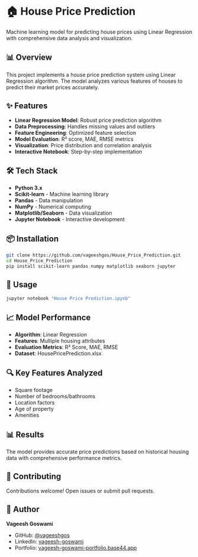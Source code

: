 # 🏠 House Price Prediction

Machine learning model for predicting house prices using Linear Regression with comprehensive data analysis and visualization.

## 📊 Overview

This project implements a house price prediction system using Linear Regression algorithm. The model analyzes various features of houses to predict their market prices accurately.

## ✨ Features

- **Linear Regression Model**: Robust price prediction algorithm
- **Data Preprocessing**: Handles missing values and outliers
- **Feature Engineering**: Optimized feature selection
- **Model Evaluation**: R² score, MAE, RMSE metrics
- **Visualization**: Price distribution and correlation analysis
- **Interactive Notebook**: Step-by-step implementation

## 🛠️ Tech Stack

- **Python 3.x**
- **Scikit-learn** - Machine learning library
- **Pandas** - Data manipulation
- **NumPy** - Numerical computing
- **Matplotlib/Seaborn** - Data visualization
- **Jupyter Notebook** - Interactive development

## 📦 Installation

```bash
git clone https://github.com/vageeshgos/House_Price_Prediction.git
cd House_Price_Prediction
pip install scikit-learn pandas numpy matplotlib seaborn jupyter
```

## 🚀 Usage

```bash
jupyter notebook "House Price Prediction.ipynb"
```

## 📈 Model Performance

- **Algorithm**: Linear Regression
- **Features**: Multiple housing attributes
- **Evaluation Metrics**: R² Score, MAE, RMSE
- **Dataset**: HousePricePrediction.xlsx

## 🔍 Key Features Analyzed

- Square footage
- Number of bedrooms/bathrooms
- Location factors
- Age of property
- Amenities

## 📊 Results

The model provides accurate price predictions based on historical housing data with comprehensive performance metrics.

## 🤝 Contributing

Contributions welcome! Open issues or submit pull requests.

## 👤 Author

**Vageesh Goswami**
- GitHub: [@vageeshgos](https://github.com/vageeshgos)
- LinkedIn: [vageesh-goswami](https://www.linkedin.com/in/vageesh-goswami/)
- Portfolio: [vageesh-goswami-portfolio.base44.app](https://vageesh-goswami-portfolio.base44.app/)

